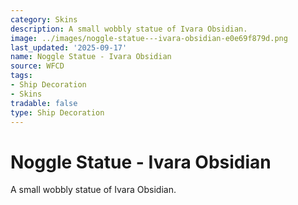 ```yaml
---
category: Skins
description: A small wobbly statue of Ivara Obsidian.
image: ../images/noggle-statue---ivara-obsidian-e0e69f879d.png
last_updated: '2025-09-17'
name: Noggle Statue - Ivara Obsidian
source: WFCD
tags:
- Ship Decoration
- Skins
tradable: false
type: Ship Decoration
---
```


# Noggle Statue - Ivara Obsidian

A small wobbly statue of Ivara Obsidian.

